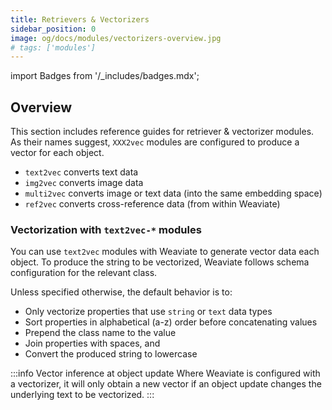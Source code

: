 ```yaml
---
title: Retrievers & Vectorizers
sidebar_position: 0
image: og/docs/modules/vectorizers-overview.jpg
# tags: ['modules']
---
```

import Badges from '/_includes/badges.mdx';

<Badges/>

## Overview

This section includes reference guides for retriever & vectorizer modules. As their names suggest, `XXX2vec` modules are configured to produce a vector for each object.

- `text2vec` converts text data
- `img2vec` converts image data
- `multi2vec` converts image or text data (into the same embedding space)
- `ref2vec` converts cross-reference data (from within Weaviate)

### Vectorization with `text2vec-*` modules

You can use `text2vec` modules with Weaviate to generate vector data each object. To produce the string to be vectorized, Weaviate follows schema configuration for the relevant class. 

Unless specified otherwise, the default behavior is to:

- Only vectorize properties that use `string` or `text` data types 
- Sort properties in alphabetical (a-z) order before concatenating values
- Prepend the class name to the value
- Join properties with spaces, and
- Convert the produced string to lowercase

:::info Vector inference at object update
Where Weaviate is configured with a vectorizer, it will only obtain a new vector if an object update changes the underlying text to be vectorized.
:::